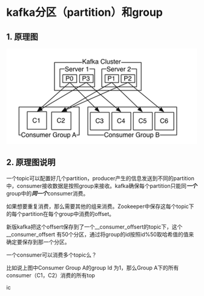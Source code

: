 # kafka分区（partition）和group #
## 1.  原理图 ##

![](https://raw.githubusercontent.com/ernest-dzf/docs/master/pic/kafka_cluster.png)

## 2. 原理图说明 ##

一个topic可以配置好几个partition，producer产生的信息发送到不同的partition中，consumer接收数据是按照group来接收。kafka确保每个partition只能同***一个***group中的***同一个***consumer消费。

如果想要重复消费，那么需要其他的组来消费。Zookeeper中保存这每个topic下的每个partition在每个group中消费的offset。

新版kafka把这个offsert保存到了一个__consumer_offsert的topic下，这个__consumer_offsert 有50个分区，通过将group的id按照id%50取哈希值的值来确定要保存到那一个分区。

一个consumer可以消费多个topic么？

比如说上图中Consumer Group A的group Id 为1，那么Group A下的所有consumer（C1，C2）消费的所有top

ic